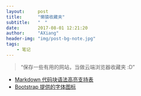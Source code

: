 ```yaml
---
layout:     post
title:      "懒猿收藏夹"
subtitle:   "　"
date:       2017-08-01 12:21:20
author:     "AXiang"
header-img: "img/post-bg-note.jpg"
tags:
    - 笔记
---
```


> “保存一些有用的网站，当做云端浏览器收藏夹 :D”

 - [Markdown 代码块语法高亮支持表](http://blog.csdn.net/u013553529/article/details/50629055)
 - [Bootstrap 提供的字体图标](http://v3.bootcss.com/components/)



